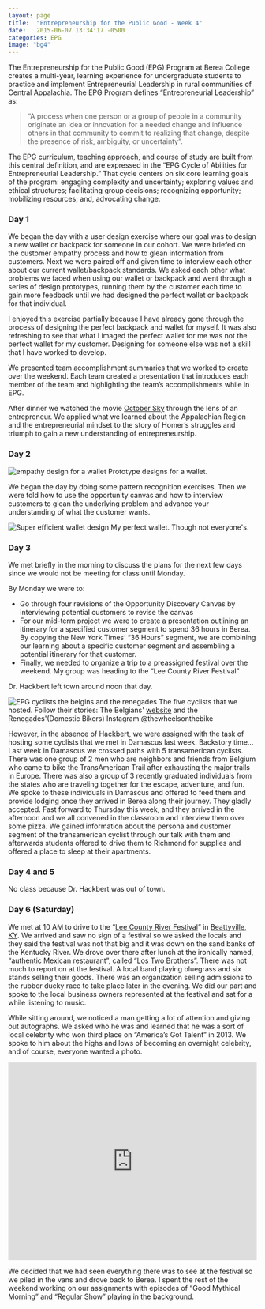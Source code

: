 ```yaml
---
layout: page
title:  "Entrepreneurship for the Public Good - Week 4"
date:   2015-06-07 13:34:17 -0500
categories: EPG
image: "bg4"
---
```

The Entrepreneurship for the Public Good (EPG) Program at Berea College creates a multi-year, learning experience for undergraduate students to practice and implement Entrepreneurial Leadership in rural communities of Central Appalachia. The EPG Program defines “Entrepreneurial Leadership” as:

>    “A process when one person or a group of people in a community originate an idea or innovation for a needed change and influence others in that community to commit to realizing that change, despite the presence of risk, ambiguity, or uncertainty”.

The EPG curriculum, teaching approach, and course of study are built from this central definition, and are expressed in the “EPG Cycle of Abilities for Entrepreneurial Leadership.” That cycle centers on six core learning goals of the program: engaging complexity and uncertainty; exploring values and ethical structures; facilitating group decisions; recognizing opportunity; mobilizing resources; and, advocating change.

### Day 1

We began the day with a user design exercise where our goal was to design a new wallet or backpack for someone in our cohort. We were briefed on the customer empathy process and how to glean information from customers. Next we were paired off and given time to interview each other about our current wallet/backpack standards. We asked each other what problems we faced when using our wallet or backpack and went through a series of design prototypes, running them by the customer each time to gain more feedback until we had designed the perfect wallet or backpack for that individual.

I enjoyed this exercise partially because I have already gone through the process of designing the perfect backpack and wallet for myself. It was also refreshing to see that what I imaged the perfect wallet for me was not the perfect wallet for my customer. Designing for someone else was not a skill that I have worked to develop.

We presented team accomplishment summaries that we worked to create over the weekend. Each team created a presentation that introduces each member of the team and highlighting the team’s accomplishments while in EPG.

After dinner we watched the movie [October Sky](http://www.imdb.com/title/tt0132477/) through the lens of an entrepreneur. We applied what we learned about the Appalachian Region and the entrepreneurial mindset to the story of Homer’s struggles and triumph to gain a new understanding of entrepreneurship.

### Day 2

![empathy design for a wallet](../../../../img/epg/design.jpg) <span class="caption text-muted">Prototype designs for a wallet.</span>

We began the day by doing some pattern recognition exercises. Then we were told how to use the opportunity canvas and how to interview customers to glean the underlying problem and advance your understanding of what the customer wants.

![Super efficient wallet design](../../../../img/epg/mywallet.jpg) <span class="caption text-muted">My perfect wallet. Though not everyone's.</span>

### Day 3

We met briefly in the morning to discuss the plans for the next few days since we would not be meeting for class until Monday.

By Monday we were to:

*   Go through four revisions of the Opportunity Discovery Canvas by interviewing potential customers to revise the canvas
*   For our mid-term project we were to create a presentation outlining an itinerary for a specified customer segment to spend 36 hours in Berea. By copying the New York Times’ “36 Hours” segment, we are combining our learning about a specific customer segment and assembling a potential itinerary for that customer.
*   Finally, we needed to organize a trip to a preassigned festival over the weekend. My group was heading to the “Lee County River Festival”

Dr. Hackbert left town around noon that day.

![EPG cyclists the belgins and the renegades](../../../../img/epg/bikers.jpg) <span class="caption text-muted">The five cyclists that we hosted. Follow their stories: The Belgians' [website](https://transamericanadventure.wordpress.com/) and the Renegades'(Domestic Bikers) Instagram @thewheelsonthebike</span> 

However, in the absence of Hackbert, we were assigned with the task of hosting some cyclists that we met in Damascus last week. Backstory time… Last week in Damascus we crossed paths with 5 transamerican cyclists. There was one group of 2 men who are neighbors and friends from Belgium who came to bike the TransAmerican Trail after exhausting the major trails in Europe. There was also a group of 3 recently graduated individuals from the states who are traveling together for the escape, adventure, and fun. We spoke to these individuals in Damascus and offered to feed them and provide lodging once they arrived in Berea along their journey. They gladly accepted. Fast forward to Thursday this week, and they arrived in the afternoon and we all convened in the classroom and interview them over some pizza. We gained information about the persona and customer segment of the transamerican cyclist through our talk with them and afterwards students offered to drive them to Richmond for supplies and offered a place to sleep at their apartments.

### Day 4 and 5

No class because Dr. Hackbert was out of town.

### Day 6 (Saturday)

We met at 10 AM to drive to the “[Lee County River Festival](http://www.heartofthekentuckyriver.com/three-forks-river-festival.html)” in [Beattyville, KY](http://www.beattyville.org/). We arrived and saw no sign of a festival so we asked the locals and they said the festival was not that big and it was down on the sand banks of the Kentucky River. We drove over there after lunch at the ironically named, “authentic Mexican restaurant”, called “[Los Two Brothers](http://www.yelp.com/biz/los-two-brothers-beattyville)”. There was not much to report on at the festival. A local band playing bluegrass and six stands selling their goods. There was an organization selling admissions to the rubber ducky race to take place later in the evening. We did our part and spoke to the local business owners represented at the festival and sat for a while listening to music.

While sitting around, we noticed a man getting a lot of attention and giving out autographs. We asked who he was and learned that he was a sort of local celebrity who won third place on “America’s Got Talent” in 2013\. We spoke to him about the highs and lows of becoming an overnight celebrity, and of course, everyone wanted a photo.

<iframe src="https://www.youtube.com/embed/uXrwF_plPyY" allowfullscreen="" width="100%" frameborder="0" height="400px"></iframe>

We decided that we had seen everything there was to see at the festival so we piled in the vans and drove back to Berea. I spent the rest of the weekend working on our assignments with episodes of “Good Mythical Morning” and “Regular Show” playing in the background.
